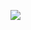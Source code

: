 [![](https://mermaid.ink/img/pako:eNqdVl1P2zAU_StWEG9Ug5ZNLA-TxtfERlFFuyeXBze5abM6dmY7A4T47_gr31UH6Utzj885uTexj_ISRDyGIAzWguQbtLhcMqR_c0WEwndEFYJQdEvYuiBrQDPBs1w9oNHoG7q7ne0kRCBlytYPzkizLPvqSQkSKYgXRG5vWMJxhSADIYOJjKiUMy_tSazRL8YfKcRrOCcScFUhU3phi2JFxmFGCWMgsL2bL7ygsWzpMxAR5KaVKY8LCrgGkEO8sEt0o7J_qeAsA6Y0ChQ3AGSRcsAO0aqn3NiVzbqq026LYkXfRbYQ5A9EiosUJNY1agJe2KGV0gvOlOCU6vvd85U2jwyKariW11gpvnqCqDD92JtWVS2pIKuYA5NcXAPEKxJtsStRWXtVm2R1ZeE3GBe4Wq4gr-5Ru1vgdx4TpZ9ScycgD_Z3hF_omjjekrl_WazcAXKtS4ea3wXJQJAblhcK3_84H1165KGmXHO9ixZc_C3AybFFPjnIWzb4P3nK1BUzB1dIbCtUlg3aQh-elHpLM60tyw4bxGkaCZ5vOANcX_p1YHE5aWeanSfFv4HuQLtfoSO3ptlHbM-zj1lPUSZV-Z4OD_W2prqhuXqm4F-TNNcu8lCSUhoeJMfJ2ZHUO30L4cFJdApnx74cPaax2oTj_KmpNSnnlfHJyXj89bRSTyaTvdJ-yjmj8ZfVuz3agfdxfTP_Pq7uhaB_Ep9Xk_c_hW4UDvBox-IAg248DrNoROQwgzowB-g70TnAoR-fA0x25KdzmUzgPyb9aWTjVCbJXnlwFOiAykga60-aF2O1DNQGMlgGob6MidgugyV71TxSKD5_ZlEQKlHAUSB4sd4EYUKo1FVhu75MiY71rEIhTvXemLovJvvh9PoGPoUtjA?type=png)](https://mermaid.live/edit#pako:eNqdVl1P2zAU_StWEG9Ug5ZNLA-TxtfERlFFuyeXBze5abM6dmY7A4T47_gr31UH6Utzj885uTexj_ISRDyGIAzWguQbtLhcMqR_c0WEwndEFYJQdEvYuiBrQDPBs1w9oNHoG7q7ne0kRCBlytYPzkizLPvqSQkSKYgXRG5vWMJxhSADIYOJjKiUMy_tSazRL8YfKcRrOCcScFUhU3phi2JFxmFGCWMgsL2bL7ygsWzpMxAR5KaVKY8LCrgGkEO8sEt0o7J_qeAsA6Y0ChQ3AGSRcsAO0aqn3NiVzbqq026LYkXfRbYQ5A9EiosUJNY1agJe2KGV0gvOlOCU6vvd85U2jwyKariW11gpvnqCqDD92JtWVS2pIKuYA5NcXAPEKxJtsStRWXtVm2R1ZeE3GBe4Wq4gr-5Ru1vgdx4TpZ9ScycgD_Z3hF_omjjekrl_WazcAXKtS4ea3wXJQJAblhcK3_84H1165KGmXHO9ixZc_C3AybFFPjnIWzb4P3nK1BUzB1dIbCtUlg3aQh-elHpLM60tyw4bxGkaCZ5vOANcX_p1YHE5aWeanSfFv4HuQLtfoSO3ptlHbM-zj1lPUSZV-Z4OD_W2prqhuXqm4F-TNNcu8lCSUhoeJMfJ2ZHUO30L4cFJdApnx74cPaax2oTj_KmpNSnnlfHJyXj89bRSTyaTvdJ-yjmj8ZfVuz3agfdxfTP_Pq7uhaB_Ep9Xk_c_hW4UDvBox-IAg248DrNoROQwgzowB-g70TnAoR-fA0x25KdzmUzgPyb9aWTjVCbJXnlwFOiAykga60-aF2O1DNQGMlgGob6MidgugyV71TxSKD5_ZlEQKlHAUSB4sd4EYUKo1FVhu75MiY71rEIhTvXemLovJvvh9PoGPoUtjA)